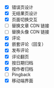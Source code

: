 - [x] 错误页设计
- [x] 无结果页设计
- [x] 页面切换交互
- [ ] 替换文章 CDN 链接
- [ ] 替换头像 CDN 链接
- [x] 评论
- [x] 嵌套评论（回复）
- [x] 发布评论
- [x] 评论翻页
- [x] 按日期归档
- [x] 按作者归档
- [ ] Pingback
- [x] 移动端界面
